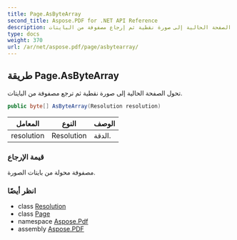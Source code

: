 ```yaml
---
title: Page.AsByteArray
second_title: Aspose.PDF for .NET API Reference
description: طريقة الصفحة. تحويل الصفحة الحالية إلى صورة نقطية ثم إرجاع مصفوفة من البايتات
type: docs
weight: 370
url: /ar/net/aspose.pdf/page/asbytearray/
---
```

## طريقة Page.AsByteArray

تحول الصفحة الحالية إلى صورة نقطية ثم ترجع مصفوفة من البايتات.

```csharp
public byte[] AsByteArray(Resolution resolution)
```

| المعامل | النوع | الوصف |
| --- | --- | --- |
| resolution | Resolution | الدقة. |

### قيمة الإرجاع

مصفوفة محولة من بايتات الصورة.

### انظر أيضًا

* class [Resolution](../../../aspose.pdf.devices/resolution/)
* class [Page](../)
* namespace [Aspose.Pdf](../../../aspose.pdf/)
* assembly [Aspose.PDF](../../../)